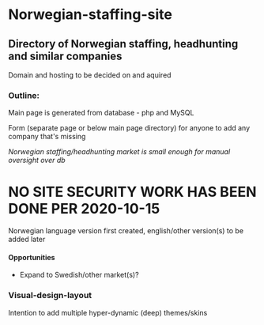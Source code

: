 # Norwegian-staffing-site

## Directory of Norwegian staffing, headhunting and similar companies

Domain and hosting to be decided on and aquired

### Outline:

Main page is generated from database - php and MySQL

Form (separate page or below main page directory) for anyone to add any company that's missing

_Norwegian staffing/headhunting market is small enough for manual oversight over db_

# NO SITE SECURITY WORK HAS BEEN DONE PER 2020-10-15

Norwegian language version first created, english/other version(s) to be added later

#### Opportunities

- Expand to Swedish/other market(s)?

### Visual-design-layout

Intention to add multiple hyper-dynamic (deep) themes/skins

